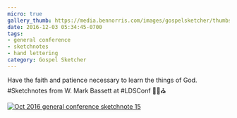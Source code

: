 ```yaml
---
micro: true
gallery_thumb: https://media.bennorris.com/images/gospelsketcher/thumbs/oct-16-2-bassett.jpg
date: 2016-12-03 05:34:45-0700
tags:
- general conference
- sketchnotes
- hand lettering
category: Gospel Sketcher
---
```


Have the faith and patience necessary to learn the things of God.
#Sketchnotes from W. Mark Bassett at #LDSConf ✍🏼⛪️

[![Oct 2016 general conference sketchnote 15](https://media.bennorris.com/images/gospelsketcher/general-conference/oct-2016/oct-16-2-bassett.jpg)](https://media.bennorris.com/images/gospelsketcher/general-conference/oct-2016/oct-16-2-bassett.jpg)